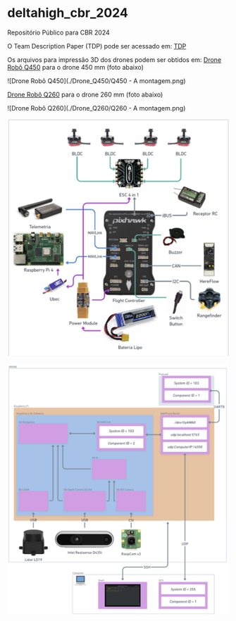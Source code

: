 # deltahigh_cbr_2024
Repositório Público para CBR 2024

O Team Description Paper (TDP) pode ser acessado em: [TDP](./DeltaHighTDP2024)


Os arquivos para impressão 3D dos drones podem ser obtidos em:
[Drone Robô Q450](./Drone_Q450) para o drone 450 mm (foto abaixo)

![Drone Robô Q450](./Drone_Q450/Q450 - A montagem.png)

[Drone Robô Q260](./Drone_Q260) para o drone 260 mm (foto abaixo)

![Drone Robô Q260](./Drone_Q260/Q260 - A montagem.png)

![Arquitetura de Hardware](./Arquitetura_Hardware.png)

![Arquitetura de Software](./Arquitetura_Software.png)
